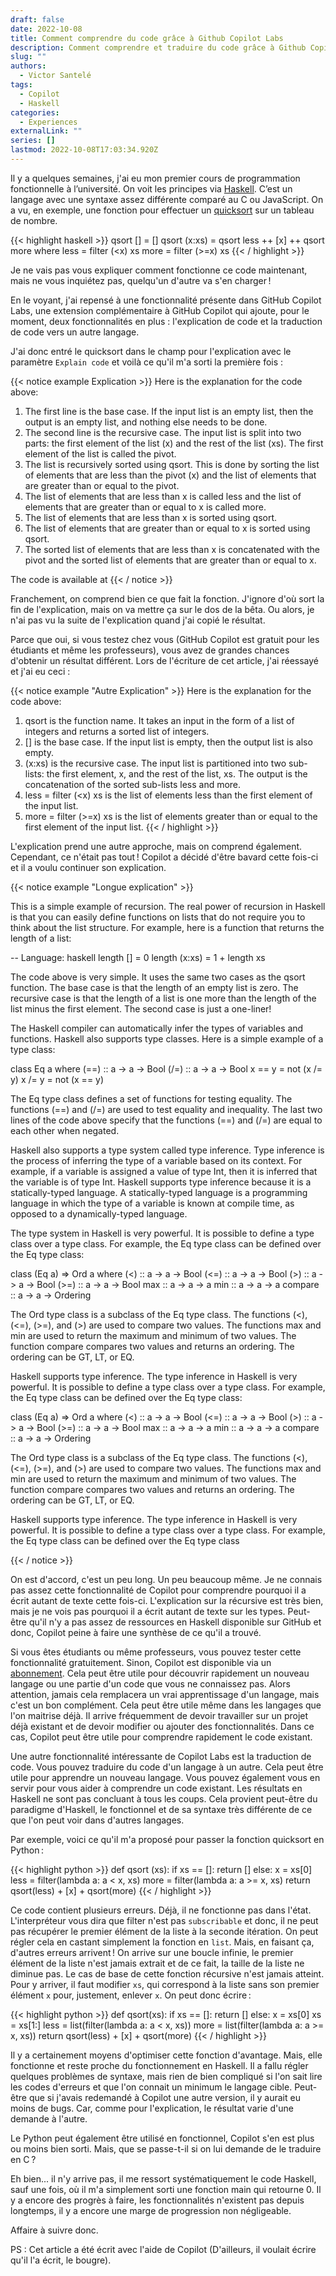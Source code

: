 ```yaml
---
draft: false
date: 2022-10-08
title: Comment comprendre du code grâce à Github Copilot Labs
description: Comment comprendre et traduire du code grâce à Github Copilot Labs
slug: ""
authors:
  - Victor Santelé
tags:
  - Copilot
  - Haskell
categories:
  - Experiences
externalLink: ""
series: []
lastmod: 2022-10-08T17:03:34.920Z
---
```


Il y a quelques semaines, j'ai eu mon premier cours de programmation fonctionnelle à l’université. On voit les principes via [Haskell](https://fr.wikipedia.org/wiki/Haskell). C’est un langage avec une syntaxe assez différente comparé au C ou JavaScript. On a vu, en exemple, une fonction pour effectuer un [quicksort](https://fr.wikipedia.org/wiki/Tri_rapide) sur un tableau de nombre.

{{< highlight haskell >}}
qsort [] = []
qsort (x:xs) = qsort less ++ [x] ++ qsort more
  where less = filter (<x) xs
        more = filter (>=x) xs
{{< / highlight >}}

Je ne vais pas vous expliquer comment fonctionne ce code maintenant, mais ne vous inquiétez pas, quelqu'un d'autre va s'en charger !

En le voyant, j'ai repensé à une fonctionnalité présente dans GitHub Copilot Labs, une extension complémentaire à GitHub Copilot qui ajoute, pour le moment, deux fonctionnalités en plus : l'explication de code et la traduction de code vers un autre langage.

J'ai donc entré le quicksort dans le champ pour l'explication avec le paramètre `Explain code` et voilà ce qu'il m'a sorti la première fois :

<!-- Début -->
{{< notice example Explication >}}
  Here is the explanation for the code above:

  1. The first line is the base case. If the input list is an empty list, then the output is an empty list, and nothing else needs to be done.
  2. The second line is the recursive case. The input list is split into two parts: the first element of the list (x) and the rest of the list (xs). The first element of the list is called the pivot.
  3. The list is recursively sorted using qsort. This is done by sorting the list of elements that are less than the pivot (x) and the list of elements that are greater than or equal to the pivot.
  4. The list of elements that are less than x is called less and the list of elements that are greater than or equal to x is called more.
  5. The list of elements that are less than x is sorted using qsort.
  6. The list of elements that are greater than or equal to x is sorted using qsort.
  7. The sorted list of elements that are less than x is concatenated with the pivot and the sorted list of elements that are greater than or equal to x.

The code is available at
{{< / notice >}}
<!-- Fin -->

Franchement, on comprend bien ce que fait la fonction. J'ignore d'où sort la fin de l'explication, mais on va mettre ça sur le dos de la bêta. Ou alors, je n'ai pas vu la suite de l'explication quand j'ai copié le résultat.

Parce que oui, si vous testez chez vous (GitHub Copilot est gratuit pour les étudiants et même les professeurs), vous avez de grandes chances d'obtenir un résultat différent. Lors de l'écriture de cet article, j'ai réessayé et j'ai eu ceci :

<!-- Début -->
{{<  notice example "Autre Explication" >}}
  Here is the explanation for the code above:

  1. qsort is the function name. It takes an input in the form of a list of integers and returns a sorted list of integers.
  2. [] is the base case. If the input list is empty, then the output list is also empty.
  3. (x:xs) is the recursive case. The input list is partitioned into two sub-lists: the first element, x, and the rest of the list, xs. The output is the concatenation of the sorted sub-lists less and more.
  4. less = filter (<x) xs is the list of elements less than the first element of the input list.
  5. more = filter (>=x) xs is the list of elements greater than or equal to the first element of the input list.
{{< / highlight >}}
<!-- Fin -->

L'explication prend une autre approche, mais on comprend également. Cependant, ce n'était pas tout ! Copilot a décidé d'être bavard cette fois-ci et il a voulu continuer son explication.

{{<  notice example "Longue explication" >}}
<!-- Début -->
  This is a simple example of recursion. The real power of recursion in Haskell is that you can easily define functions on lists that do not require you to think about the list structure. For example, here is a function that returns the length of a list:

  -- Language: haskell
  length [] = 0
  length (x:xs) = 1 + length xs

  The code above is very simple. It uses the same two cases as the qsort function. The base case is that the length of an empty list is zero. The recursive case is that the length of a list is one more than the length of the list minus the first element. The second case is just a one-liner!

  The Haskell compiler can automatically infer the types of variables and functions. Haskell also supports type classes. Here is a simple example of a type class:

  class Eq a where
    (==) :: a -> a -> Bool
    (/=) :: a -> a -> Bool
    x == y = not (x /= y)
    x /= y = not (x == y)

  The Eq type class defines a set of functions for testing equality. The functions (==) and (/=) are used to test equality and inequality. The last two lines of the code above specify that the functions (==) and (/=) are equal to each other when negated.

  Haskell also supports a type system called type inference. Type inference is the process of inferring the type of a variable based on its context. For example, if a variable is assigned a value of type Int, then it is inferred that the variable is of type Int. Haskell supports type inference because it is a statically-typed language. A statically-typed language is a programming language in which the type of a variable is known at compile time, as opposed to a dynamically-typed language.

  The type system in Haskell is very powerful. It is possible to define a type class over a type class. For example, the Eq type class can be defined over the Eq type class:

  class (Eq a) => Ord a where
    (<) :: a -> a -> Bool
    (<=) :: a -> a -> Bool
    (>) :: a -> a -> Bool
    (>=) :: a -> a -> Bool
    max :: a -> a -> a
    min :: a -> a -> a
    compare :: a -> a -> Ordering

  The Ord type class is a subclass of the Eq type class. The functions (<), (<=), (>=), and (>) are used to compare two values. The functions max and min are used to return the maximum and minimum of two values. The function compare compares two values and returns an ordering. The ordering can be GT, LT, or EQ.

  Haskell supports type inference. The type inference in Haskell is very powerful. It is possible to define a type class over a type class. For example, the Eq type class can be defined over the Eq type class:

  class (Eq a) => Ord a where
    (<) :: a -> a -> Bool
    (<=) :: a -> a -> Bool
    (>) :: a -> a -> Bool
    (>=) :: a -> a -> Bool
    max :: a -> a -> a
    min :: a -> a -> a
    compare :: a -> a -> Ordering

  The Ord type class is a subclass of the Eq type class. The functions (<), (<=), (>=), and (>) are used to compare two values. The functions max and min are used to return the maximum and minimum of two values. The function compare compares two values and returns an ordering. The ordering can be GT, LT, or EQ.

  Haskell supports type inference. The type inference in Haskell is very powerful. It is possible to define a type class over a type class. For example, the Eq type class can be defined over the Eq type class
<!-- Fin -->
{{< / notice >}}

On est d'accord, c'est un peu long. Un peu beaucoup même. Je ne connais pas assez cette fonctionnalité de Copilot pour comprendre pourquoi il a écrit autant de texte cette fois-ci. L'explication sur la récursive est très bien, mais je ne vois pas pourquoi il a écrit autant de texte sur les types. Peut-être qu'il n'y a pas assez de ressources en Haskell disponible sur GitHub et donc, Copilot peine à faire une synthèse de ce qu'il a trouvé.

Si vous êtes étudiants ou même professeurs, vous pouvez tester cette fonctionnalité gratuitement. Sinon, Copilot est disponible via un [abonnement](https://github.com/features/copilot). Cela peut être utile pour découvrir rapidement un nouveau langage ou une partie d'un code que vous ne connaissez pas. Alors attention, jamais cela remplacera un vrai apprentissage d'un langage, mais c'est un bon complément. Cela peut être utile même dans les langages que l'on maitrise déjà. Il arrive fréquemment de devoir travailler sur un projet déjà existant et de devoir modifier ou ajouter des fonctionnalités. Dans ce cas, Copilot peut être utile pour comprendre rapidement le code existant.

Une autre fonctionnalité intéressante de Copilot Labs est la traduction de code. Vous pouvez traduire du code d'un langage à un autre. Cela peut être utile pour apprendre un nouveau langage. Vous pouvez également vous en servir pour vous aider à comprendre un code existant. Les résultats en Haskell ne sont pas concluant à tous les coups. Cela provient peut-être du paradigme d'Haskell, le fonctionnel et de sa syntaxe très différente de ce que l'on peut voir dans d'autres langages.

Par exemple, voici ce qu'il m'a proposé pour passer la fonction quicksort en Python :

{{< highlight python >}}
def qsort (xs):
    if xs == []:
        return []
    else:
        x = xs[0]
        less = filter(lambda a: a < x, xs)
        more = filter(lambda a: a >= x, xs)
        return qsort(less) + [x] + qsort(more)
{{< / highlight >}}

Ce code contient plusieurs erreurs. Déjà, il ne fonctionne pas dans l'état. L'interpréteur vous dira que filter n'est pas `subscribable` et donc, il ne peut pas récupérer le premier élément de la liste à la seconde itération. On peut régler cela en castant simplement la fonction en `list`. Mais, en faisant ça, d'autres erreurs arrivent ! On arrive sur une boucle infinie, le premier élément de la liste n'est jamais extrait et de ce fait, la taille de la liste ne diminue pas. Le cas de base de cette fonction récursive n'est jamais atteint. Pour y arriver, il faut modifier `xs`, qui correspond à la liste sans son premier élément `x` pour, justement, enlever `x`. On peut donc écrire :

{{< highlight python >}}
def qsort(xs):
    if xs == []:
        return []
    else:
        x = xs[0]
        xs = xs[1:]
        less = list(filter(lambda a: a < x, xs))
        more = list(filter(lambda a: a >= x, xs))
        return qsort(less) + [x] + qsort(more)
{{< / highlight >}}

Il y a certainement moyens d'optimiser cette fonction d'avantage. Mais, elle fonctionne et reste proche du fonctionnement en Haskell. Il a fallu régler quelques problèmes de syntaxe, mais rien de bien compliqué si l'on sait lire les codes d'erreurs et que l'on connait un minimum le langage cible. Peut-être que si j'avais redemandé à Copilot une autre version, il y aurait eu moins de bugs. Car, comme pour l'explication, le résultat varie d'une demande à l'autre.

Le Python peut également être utilisé en fonctionnel, Copilot s'en est plus ou moins bien sorti. Mais, que se passe-t-il si on lui demande de le traduire en C ?

Eh bien... il n'y arrive pas, il me ressort systématiquement le code Haskell, sauf une fois, où il m'a simplement sorti une fonction main qui retourne 0. Il y a encore des progrès à faire, les fonctionnalités n'existent pas depuis longtemps, il y a encore une marge de progression non négligeable.

Affaire à suivre donc.

PS : Cet article a été écrit avec l'aide de Copilot (D'ailleurs, il voulait écrire qu'il l'a écrit, le bougre).
